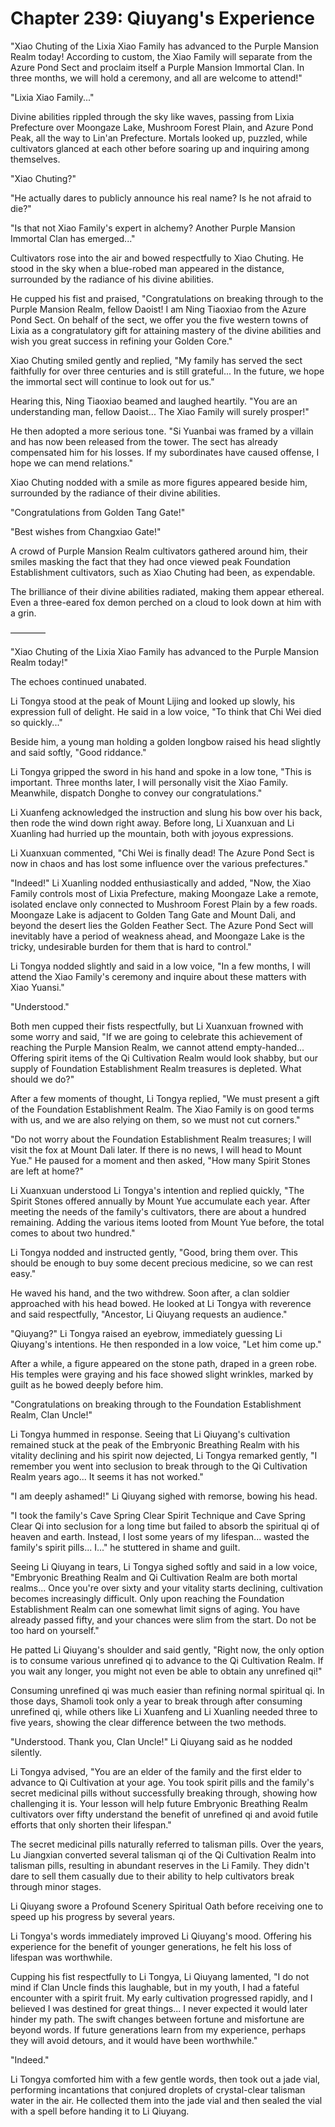 # Chapter 239: Qiuyang's Experience

"Xiao Chuting of the Lixia Xiao Family has advanced to the Purple Mansion Realm today! According to custom, the Xiao Family will separate from the Azure Pond Sect and proclaim itself a Purple Mansion Immortal Clan. In three months, we will hold a ceremony, and all are welcome to attend!"

"Lixia Xiao Family..."

Divine abilities rippled through the sky like waves, passing from Lixia Prefecture over Moongaze Lake, Mushroom Forest Plain, and Azure Pond Peak, all the way to Lin'an Prefecture. Mortals looked up, puzzled, while cultivators glanced at each other before soaring up and inquiring among themselves.

"Xiao Chuting?"

"He actually dares to publicly announce his real name? Is he not afraid to die?"

"Is that not Xiao Family's expert in alchemy? Another Purple Mansion Immortal Clan has emerged..."

Cultivators rose into the air and bowed respectfully to Xiao Chuting. He stood in the sky when a blue-robed man appeared in the distance, surrounded by the radiance of his divine abilities.

He cupped his fist and praised, "Congratulations on breaking through to the Purple Mansion Realm, fellow Daoist! I am Ning Tiaoxiao from the Azure Pond Sect. On behalf of the sect, we offer you the five western towns of Lixia as a congratulatory gift for attaining mastery of the divine abilities and wish you great success in refining your Golden Core."

Xiao Chuting smiled gently and replied, "My family has served the sect faithfully for over three centuries and is still grateful... In the future, we hope the immortal sect will continue to look out for us."

Hearing this, Ning Tiaoxiao beamed and laughed heartily. "You are an understanding man, fellow Daoist... The Xiao Family will surely prosper!"

He then adopted a more serious tone. "Si Yuanbai was framed by a villain and has now been released from the tower. The sect has already compensated him for his losses. If my subordinates have caused offense, I hope we can mend relations."

Xiao Chuting nodded with a smile as more figures appeared beside him, surrounded by the radiance of their divine abilities.

"Congratulations from Golden Tang Gate!"

"Best wishes from Changxiao Gate!"

A crowd of Purple Mansion Realm cultivators gathered around him, their smiles masking the fact that they had once viewed peak Foundation Establishment cultivators, such as Xiao Chuting had been, as expendable.

The brilliance of their divine abilities radiated, making them appear ethereal. Even a three-eared fox demon perched on a cloud to look down at him with a grin.

————

"Xiao Chuting of the Lixia Xiao Family has advanced to the Purple Mansion Realm today!"

The echoes continued unabated.

Li Tongya stood at the peak of Mount Lijing and looked up slowly, his expression full of delight. He said in a low voice, "To think that Chi Wei died so quickly..."

Beside him, a young man holding a golden longbow raised his head slightly and said softly, "Good riddance."

Li Tongya gripped the sword in his hand and spoke in a low tone, "This is important. Three months later, I will personally visit the Xiao Family. Meanwhile, dispatch Donghe to convey our congratulations."

Li Xuanfeng acknowledged the instruction and slung his bow over his back, then rode the wind down right away. Before long, Li Xuanxuan and Li Xuanling had hurried up the mountain, both with joyous expressions.

Li Xuanxuan commented, "Chi Wei is finally dead! The Azure Pond Sect is now in chaos and has lost some influence over the various prefectures."

"Indeed!" Li Xuanling nodded enthusiastically and added, "Now, the Xiao Family controls most of Lixia Prefecture, making Moongaze Lake a remote, isolated enclave only connected to Mushroom Forest Plain by a few roads. Moongaze Lake is adjacent to Golden Tang Gate and Mount Dali, and beyond the desert lies the Golden Feather Sect. The Azure Pond Sect will inevitably have a period of weakness ahead, and Moongaze Lake is the tricky, undesirable burden for them that is hard to control."

Li Tongya nodded slightly and said in a low voice, "In a few months, I will attend the Xiao Family's ceremony and inquire about these matters with Xiao Yuansi."

"Understood."

Both men cupped their fists respectfully, but Li Xuanxuan frowned with some worry and said, "If we are going to celebrate this achievement of reaching the Purple Mansion Realm, we cannot attend empty-handed... Offering spirit items of the Qi Cultivation Realm would look shabby, but our supply of Foundation Establishment Realm treasures is depleted. What should we do?"

After a few moments of thought, Li Tongya replied, "We must present a gift of the Foundation Establishment Realm. The Xiao Family is on good terms with us, and we are also relying on them, so we must not cut corners."

"Do not worry about the Foundation Establishment Realm treasures; I will visit the fox at Mount Dali later. If there is no news, I will head to Mount Yue." He paused for a moment and then asked, "How many Spirit Stones are left at home?"

Li Xuanxuan understood Li Tongya's intention and replied quickly, "The Spirit Stones offered annually by Mount Yue accumulate each year. After meeting the needs of the family's cultivators, there are about a hundred remaining. Adding the various items looted from Mount Yue before, the total comes to about two hundred."

Li Tongya nodded and instructed gently, "Good, bring them over. This should be enough to buy some decent precious medicine, so we can rest easy."

He waved his hand, and the two withdrew. Soon after, a clan soldier approached with his head bowed. He looked at Li Tongya with reverence and said respectfully, "Ancestor, Li Qiuyang requests an audience."

"Qiuyang?" Li Tongya raised an eyebrow, immediately guessing Li Qiuyang's intentions. He then responded in a low voice, "Let him come up."

After a while, a figure appeared on the stone path, draped in a green robe. His temples were graying and his face showed slight wrinkles, marked by guilt as he bowed deeply before him.

"Congratulations on breaking through to the Foundation Establishment Realm, Clan Uncle!"

Li Tongya hummed in response. Seeing that Li Qiuyang's cultivation remained stuck at the peak of the Embryonic Breathing Realm with his vitality declining and his spirit now dejected, Li Tongya remarked gently, "I remember you went into seclusion to break through to the Qi Cultivation Realm years ago... It seems it has not worked."

"I am deeply ashamed!" Li Qiuyang sighed with remorse, bowing his head.

"I took the family's Cave Spring Clear Spirit Technique and Cave Spring Clear Qi into seclusion for a long time but failed to absorb the spiritual qi of heaven and earth. Instead, I lost some years of my lifespan... wasted the family's spirit pills... I..." he stuttered in shame and guilt.

Seeing Li Qiuyang in tears, Li Tongya sighed softly and said in a low voice, "Embryonic Breathing Realm and Qi Cultivation Realm are both mortal realms... Once you're over sixty and your vitality starts declining, cultivation becomes increasingly difficult. Only upon reaching the Foundation Establishment Realm can one somewhat limit signs of aging. You have already passed fifty, and your chances were slim from the start. Do not be too hard on yourself."

He patted Li Qiuyang's shoulder and said gently, "Right now, the only option is to consume various unrefined qi to advance to the Qi Cultivation Realm. If you wait any longer, you might not even be able to obtain any unrefined qi!"

Consuming unrefined qi was much easier than refining normal spiritual qi. In those days, Shamoli took only a year to break through after consuming unrefined qi, while others like Li Xuanfeng and Li Xuanling needed three to five years, showing the clear difference between the two methods.

"Understood. Thank you, Clan Uncle!" Li Qiuyang said as he nodded silently.

Li Tongya advised, "You are an elder of the family and the first elder to advance to Qi Cultivation at your age. You took spirit pills and the family's secret medicinal pills without successfully breaking through, showing how challenging it is. Your lesson will help future Embryonic Breathing Realm cultivators over fifty understand the benefit of unrefined qi and avoid futile efforts that only shorten their lifespan."

The secret medicinal pills naturally referred to talisman pills. Over the years, Lu Jiangxian converted several talisman qi of the Qi Cultivation Realm into talisman pills, resulting in abundant reserves in the Li Family. They didn't dare to sell them casually due to their ability to help cultivators break through minor stages.

Li Qiuyang swore a Profound Scenery Spiritual Oath before receiving one to speed up his progress by several years.

Li Tongya's words immediately improved Li Qiuyang's mood. Offering his experience for the benefit of younger generations, he felt his loss of lifespan was worthwhile.

Cupping his fist respectfully to Li Tongya, Li Qiuyang lamented, "I do not mind if Clan Uncle finds this laughable, but in my youth, I had a fateful encounter with a spirit fruit. My early cultivation progressed rapidly, and I believed I was destined for great things... I never expected it would later hinder my path. The swift changes between fortune and misfortune are beyond words. If future generations learn from my experience, perhaps they will avoid detours, and it would have been worthwhile."

"Indeed."

Li Tongya comforted him with a few gentle words, then took out a jade vial, performing incantations that conjured droplets of crystal-clear talisman water in the air. He collected them into the jade vial and then sealed the vial with a spell before handing it to Li Qiuyang.
